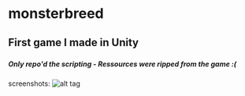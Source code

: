 # monsterbreed
## First game I made in Unity

###
##### Only repo'd the scripting - Ressources were ripped from the game :(
screenshots:
![alt tag](screens/home.jpg)
